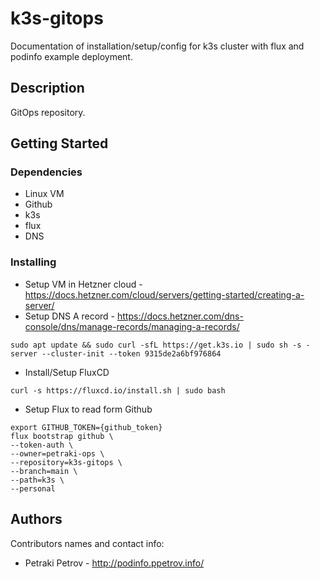 # k3s-gitops

Documentation of installation/setup/config for k3s cluster with flux and podinfo example deployment.

## Description

GitOps repository.

## Getting Started

### Dependencies

* Linux VM
* Github
* k3s
* flux
* DNS

### Installing

* Setup VM in Hetzner cloud - https://docs.hetzner.com/cloud/servers/getting-started/creating-a-server/
* Setup DNS A record - https://docs.hetzner.com/dns-console/dns/manage-records/managing-a-records/
```
sudo apt update && sudo curl -sfL https://get.k3s.io | sudo sh -s - server --cluster-init --token 9315de2a6bf976864
```
* Install/Setup FluxCD 
```
curl -s https://fluxcd.io/install.sh | sudo bash
```
* Setup Flux to read form Github
```
export GITHUB_TOKEN={github_token}
flux bootstrap github \   
--token-auth \
--owner=petraki-ops \
--repository=k3s-gitops \
--branch=main \
--path=k3s \
--personal
```

## Authors

Contributors names and contact info:

* Petraki Petrov - http://podinfo.ppetrov.info/
